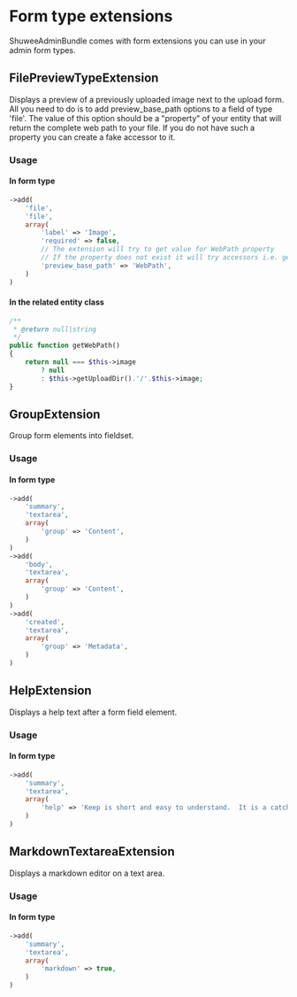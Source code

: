 # Form type extensions

ShuweeAdminBundle comes with form extensions you can use in your admin form types.


## FilePreviewTypeExtension

Displays a preview of a previously uploaded image next to the upload form.
All you need to do is to add preview_base_path options to a field of type 'file'.  The value of this option should be
a "property" of your entity that will return the complete web path to your file. If you do not have such a property you
can create a fake accessor to it.

### Usage

#### In form type 

``` php
->add(
    'file',
    'file',
    array(
        'label' => 'Image',
        'required' => false,
        // The extension will try to get value for WebPath property
        // If the property does not exist it will try accessors i.e. getYourPropertyName()
        'preview_base_path' => 'WebPath',
    )
)
```

#### In the related entity class

``` php
/**
 * @return null|string
 */
public function getWebPath()
{
    return null === $this->image
        ? null
        : $this->getUploadDir().'/'.$this->image;
}
```     

## GroupExtension

Group form elements into fieldset.

### Usage 

#### In form type

``` php
->add(
    'summary',
    'textarea',
    array(
        'group' => 'Content',
    )
)
->add(
    'body',
    'textarea',
    array(
        'group' => 'Content',
    )
)
->add(
    'created',
    'textarea',
    array(
        'group' => 'Metadata',
    )
)
```

## HelpExtension

Displays a help text after a form field element.

### Usage

#### In form type 

``` php
->add(
    'summary',
    'textarea',
    array(
        'help' => 'Keep is short and easy to understand.  It is a catchy introduction to your main content.',
    )
)
```

## MarkdownTextareaExtension

Displays a markdown editor on a text area.

### Usage

#### In form type 

``` php
->add(
    'summary',
    'textarea',
    array(
        'markdown' => true,
    )
)
```